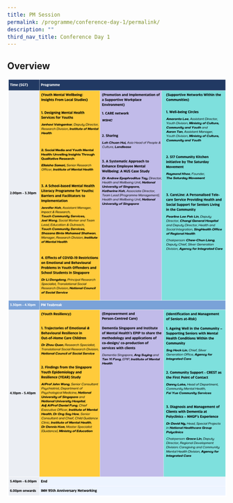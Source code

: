```yaml
---
title: PM Session
permalink: /programme/conference-day-1/permalink/
description: ""
third_nav_title: Conference Day 1
---
```

## Overview
![](/images/day1_pm.png)